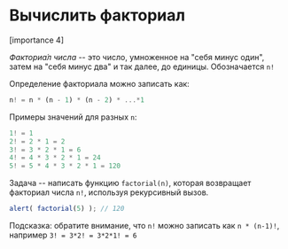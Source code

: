# Вычислить факториал

[importance 4]

*Факториа́л числа* -- это число, умноженное на "себя минус один", затем на "себя минус два" и так далее, до единицы. Обозначается `n!`

Определение факториала можно записать как:

```js
n! = n * (n - 1) * (n - 2) * ...*1
```

Примеры значений для разных `n`:

```js
1! = 1
2! = 2 * 1 = 2
3! = 3 * 2 * 1 = 6
4! = 4 * 3 * 2 * 1 = 24
5! = 5 * 4 * 3 * 2 * 1 = 120
```

Задача -- написать функцию `factorial(n)`, которая возвращает факториал числа `n!`, используя рекурсивный вызов.

```js
alert( factorial(5) ); // 120
```

Подсказка: обратите внимание, что `n!` можно записать как `n * (n-1)!`, например `3! = 3*2! = 3*2*1! = 6`